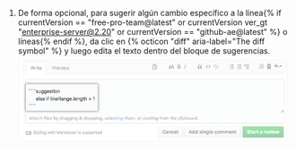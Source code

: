 1. De forma opcional, para sugerir algún cambio específico a la línea{% if currentVersion == "free-pro-team@latest" or currentVersion ver_gt "enterprise-server@2.20" or currentVersion == "github-ae@latest" %} o líneas{% endif %}, da clic en {% octicon "diff" aria-label="The diff symbol" %} y luego edita el texto dentro del bloque de sugerencias. ![Bloque de sugerencia](/assets/images/help/pull_requests/suggestion-block.png)
